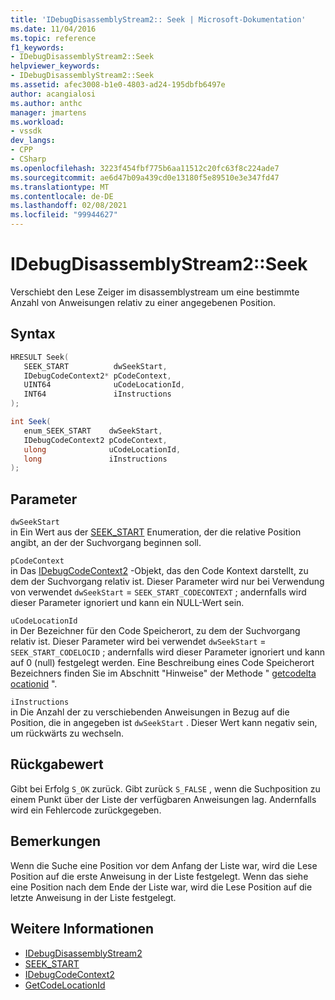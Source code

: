 ```yaml
---
title: 'IDebugDisassemblyStream2:: Seek | Microsoft-Dokumentation'
ms.date: 11/04/2016
ms.topic: reference
f1_keywords:
- IDebugDisassemblyStream2::Seek
helpviewer_keywords:
- IDebugDisassemblyStream2::Seek
ms.assetid: afec3008-b1e0-4803-ad24-195dbfb6497e
author: acangialosi
ms.author: anthc
manager: jmartens
ms.workload:
- vssdk
dev_langs:
- CPP
- CSharp
ms.openlocfilehash: 3223f454fbf775b6aa11512c20fc63f8c224ade7
ms.sourcegitcommit: ae6d47b09a439cd0e13180f5e89510e3e347fd47
ms.translationtype: MT
ms.contentlocale: de-DE
ms.lasthandoff: 02/08/2021
ms.locfileid: "99944627"
---
```

# <a name="idebugdisassemblystream2seek"></a>IDebugDisassemblyStream2::Seek
Verschiebt den Lese Zeiger im disassemblystream um eine bestimmte Anzahl von Anweisungen relativ zu einer angegebenen Position.

## <a name="syntax"></a>Syntax

```cpp
HRESULT Seek( 
   SEEK_START          dwSeekStart,
   IDebugCodeContext2* pCodeContext,
   UINT64              uCodeLocationId,
   INT64               iInstructions
);
```

```csharp
int Seek( 
   enum_SEEK_START    dwSeekStart,
   IDebugCodeContext2 pCodeContext,
   ulong              uCodeLocationId,
   long               iInstructions
);
```

## <a name="parameters"></a>Parameter
`dwSeekStart`\
in Ein Wert aus der [SEEK_START](../../../extensibility/debugger/reference/seek-start.md) Enumeration, der die relative Position angibt, an der der Suchvorgang beginnen soll.

`pCodeContext`\
in Das [IDebugCodeContext2](../../../extensibility/debugger/reference/idebugcodecontext2.md) -Objekt, das den Code Kontext darstellt, zu dem der Suchvorgang relativ ist. Dieser Parameter wird nur bei Verwendung von verwendet `dwSeekStart`  =  `SEEK_START_CODECONTEXT` ; andernfalls wird dieser Parameter ignoriert und kann ein NULL-Wert sein.

`uCodeLocationId`\
in Der Bezeichner für den Code Speicherort, zu dem der Suchvorgang relativ ist. Dieser Parameter wird bei verwendet `dwSeekStart`  =  `SEEK_START_CODELOCID` ; andernfalls wird dieser Parameter ignoriert und kann auf 0 (null) festgelegt werden. Eine Beschreibung eines Code Speicherort Bezeichners finden Sie im Abschnitt "Hinweise" der Methode " [getcodelta ocationid](../../../extensibility/debugger/reference/idebugdisassemblystream2-getcodelocationid.md) ".

`iInstructions`\
in Die Anzahl der zu verschiebenden Anweisungen in Bezug auf die Position, die in angegeben ist `dwSeekStart` . Dieser Wert kann negativ sein, um rückwärts zu wechseln.

## <a name="return-value"></a>Rückgabewert
 Gibt bei Erfolg `S_OK` zurück. Gibt zurück `S_FALSE` , wenn die Suchposition zu einem Punkt über der Liste der verfügbaren Anweisungen lag. Andernfalls wird ein Fehlercode zurückgegeben.

## <a name="remarks"></a>Bemerkungen
 Wenn die Suche eine Position vor dem Anfang der Liste war, wird die Lese Position auf die erste Anweisung in der Liste festgelegt. Wenn das siehe eine Position nach dem Ende der Liste war, wird die Lese Position auf die letzte Anweisung in der Liste festgelegt.

## <a name="see-also"></a>Weitere Informationen
- [IDebugDisassemblyStream2](../../../extensibility/debugger/reference/idebugdisassemblystream2.md)
- [SEEK_START](../../../extensibility/debugger/reference/seek-start.md)
- [IDebugCodeContext2](../../../extensibility/debugger/reference/idebugcodecontext2.md)
- [GetCodeLocationId](../../../extensibility/debugger/reference/idebugdisassemblystream2-getcodelocationid.md)
